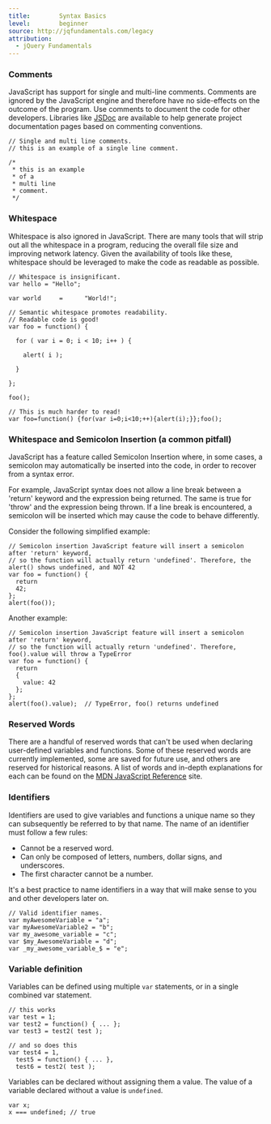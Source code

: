 ```yaml
---
title:        Syntax Basics
level:        beginner
source: http://jqfundamentals.com/legacy
attribution:
  - jQuery Fundamentals
---
```


### Comments

JavaScript has support for single and multi-line comments. Comments are ignored by the JavaScript engine and therefore have no side-effects on the outcome of the program. Use comments to document the code for other developers. Libraries like [JSDoc](http://code.google.com/p/jsdoc-toolkit/, "JSDoc Toolkit") are available to help generate project documentation pages based on commenting conventions.

```
// Single and multi line comments.
// this is an example of a single line comment.

/*
 * this is an example
 * of a
 * multi line
 * comment.
 */
```

### Whitespace

Whitespace is also ignored in JavaScript. There are many tools that will strip out all the whitespace in a program, reducing the overall file size and improving network latency. Given the availability of tools like these, whitespace should be leveraged to make the code as readable as possible.

```
// Whitespace is insignificant.
var hello = "Hello";

var world     =      "World!";
```

```
// Semantic whitespace promotes readability.
// Readable code is good!
var foo = function() {

  for ( var i = 0; i < 10; i++ ) {

    alert( i );

  }

};

foo();

// This is much harder to read!
var foo=function() {for(var i=0;i<10;++){alert(i);}};foo();
```

### Whitespace and Semicolon Insertion (a common pitfall)

JavaScript has a feature called Semicolon Insertion where, in some cases, a semicolon may automatically be inserted into the code, in order to recover from a syntax error. 

For example, JavaScript syntax does not allow a line break between a 'return' keyword and the expression being returned. The same is true for 'throw' and the expression being thrown. If a line break is encountered, a semicolon will be inserted which may cause the code to behave differently.

Consider the following simplified example:

```
// Semicolon insertion JavaScript feature will insert a semicolon after 'return' keyword,
// so the function will actually return 'undefined'. Therefore, the alert() shows undefined, and NOT 42
var foo = function() {
  return
  42;
};
alert(foo());
```

Another example:

```
// Semicolon insertion JavaScript feature will insert a semicolon after 'return' keyword,
// so the function will actually return 'undefined'. Therefore, foo().value will throw a TypeError
var foo = function() {
  return
  {
    value: 42
  };
};
alert(foo().value);  // TypeError, foo() returns undefined
```

### Reserved Words

There are a handful of reserved words that can't be used when declaring user-defined variables and functions. Some of these reserved words are currently implemented, some are saved for future use, and others are reserved for historical reasons. A list of words and in-depth explanations for each can be found on the [MDN JavaScript Reference](https://developer.mozilla.org/en-US/docs/JavaScript/Reference/Reserved_Words "MDN Reserved Words.") site.

### Identifiers

Identifiers are used to give variables and functions a unique name so they can subsequently be referred to by that name. The name of an identifier must follow a few rules:

* Cannot be a reserved word.
* Can only be composed of letters, numbers, dollar signs, and underscores.
* The first character cannot be a number.

It's a best practice to name identifiers in a way that will make sense to you and other developers later on.

```
// Valid identifier names.
var myAwesomeVariable = "a";
var myAwesomeVariable2 = "b";
var my_awesome_variable = "c";
var $my_AwesomeVariable = "d";
var _my_awesome_variable_$ = "e";
```

### Variable definition

Variables can be defined using multiple `var` statements, or in a single
combined var statement.

```
// this works
var test = 1;
var test2 = function() { ... };
var test3 = test2( test );

// and so does this
var test4 = 1,
  test5 = function() { ... },
  test6 = test2( test );
```

Variables can be declared without assigning them a value. The value of a
variable declared without a value is `undefined`.

```
var x;
x === undefined; // true
```
